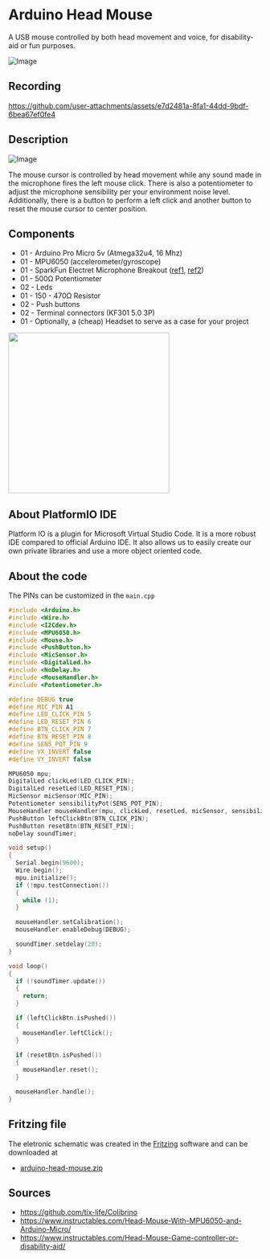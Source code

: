 # Arduino Head Mouse
A USB mouse controlled by both head movement and voice, for disability-aid or fun purposes.

![Image](https://github.com/user-attachments/assets/c18d263a-5e33-46e4-bc62-8dd1bcd8d360)

## Recording
https://github.com/user-attachments/assets/e7d2481a-8fa1-44dd-9bdf-6bea67ef0fe4

## Description
![Image](https://github.com/user-attachments/assets/e63b57fd-b76c-400c-9920-b03a0221d645)

The mouse cursor is controlled by head movement while any sound made in the microphone fires the left mouse click.
There is also a potentiometer to adjust the microphone sensibility per your environment noise level.
Additionally, there is a button to perform a left click and another button to reset the mouse cursor to center position.

## Components
* 01 - Arduino Pro Micro 5v (Atmega32u4, 16 Mhz)
* 01 - MPU6050 (accelerometer/gyroscope)
* 01 - SparkFun Electret Microphone Breakout ([ref1](https://www.sparkfun.com/sparkfun-electret-microphone-breakout.html), [ref2](https://www.robocore.net/sensor-ambiente/sensor-de-som-microfone))
* 01 - 500Ω Potentiometer
* 02 - Leds
* 01 - 150 - 470Ω Resistor 
* 02 - Push buttons
* 02 - Terminal connectors (KF301 5.0 3P)
* 01 - Optionally, a (cheap) Headset to serve as a case for your project

<img src="https://github.com/user-attachments/assets/762ec68a-59fc-4484-9efc-677a596a5ec5" width="320">


## About PlatformIO IDE
Platform IO is a plugin for Microsoft Virtual Studio Code. It is a more robust IDE compared to official Arduino IDE. It also allows us to easily create our own private libraries and use a more object oriented code.

## About the code
The PINs can be customized in the `main.cpp` 
```c++
#include <Arduino.h>
#include <Wire.h>
#include <I2Cdev.h>
#include <MPU6050.h>
#include <Mouse.h>
#include <PushButton.h>
#include <MicSensor.h>
#include <DigitalLed.h>
#include <NoDelay.h>
#include <MouseHandler.h>
#include <Potentiometer.h>

#define DEBUG true
#define MIC_PIN A1
#define LED_CLICK_PIN 5
#define LED_RESET_PIN 6
#define BTN_CLICK_PIN 7
#define BTN_RESET_PIN 8
#define SENS_POT_PIN 9
#define VX_INVERT false
#define VY_INVERT false

MPU6050 mpu;
DigitalLed clickLed(LED_CLICK_PIN);
DigitalLed resetLed(LED_RESET_PIN);
MicSensor micSensor(MIC_PIN);
Potentiometer sensibilityPot(SENS_POT_PIN);
MouseHandler mouseHandler(mpu, clickLed, resetLed, micSensor, sensibilityPot, VX_INVERT, VY_INVERT);
PushButton leftClickBtn(BTN_CLICK_PIN);
PushButton resetBtn(BTN_RESET_PIN);
noDelay soundTimer;

void setup()
{
  Serial.begin(9600);
  Wire.begin();
  mpu.initialize();
  if (!mpu.testConnection())
  {
    while (1);
  }

  mouseHandler.setCalibration();
  mouseHandler.enableDebug(DEBUG);

  soundTimer.setdelay(20);
}

void loop()
{
  if (!soundTimer.update())
  {
    return;
  }

  if (leftClickBtn.isPushed())
  {
    mouseHandler.leftClick();
  }

  if (resetBtn.isPushed())
  {
    mouseHandler.reset();
  }

  mouseHandler.handle();
}

```

## Fritzing file
The eletronic schematic was created in the [Fritzing](https://fritzing.org/) software and can be downloaded at
* [arduino-head-mouse.zip](https://github.com/user-attachments/files/18549015/arduino-head-mouse.zip)

## Sources
* https://github.com/tix-life/Colibrino
* https://www.instructables.com/Head-Mouse-With-MPU6050-and-Arduino-Micro/
* https://www.instructables.com/Head-Mouse-Game-controller-or-disability-aid/
